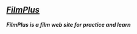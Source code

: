 
## [**_FilmPlus_**](https://github.com/gitsteve0/filmplus)

_**FilmPlus is a film web site for practice and learn**_ 

<!-- 
Made by: Batyr Muhammetnyyazow
Started: 24.01.2023
 -->